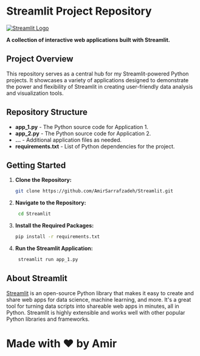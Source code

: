 # Streamlit Project Repository

[![Streamlit Logo](https://miro.medium.com/v2/resize:fit:1146/1*pWUJRjB1xBsO8QKTl5S1Aw.png)](https://www.streamlit.io/)

**A collection of interactive web applications built with Streamlit.**

## Project Overview

This repository serves as a central hub for my Streamlit-powered Python projects. It showcases a variety of applications designed to demonstrate the power and flexibility of Streamlit in creating user-friendly data analysis and visualization tools.

## Repository Structure

* **app_1.py** - The Python source code for Application 1.
* **app_2.py** - The Python source code for Application 2.
* **...** - Additional application files as needed.
* **requirements.txt** -  List of Python dependencies for the project.

## Getting Started

1. **Clone the Repository:**
   ```bash
   git clone https://github.com/AmirSarrafzadeh/Streamlit.git


2. **Navigate to the Repository:**
   ```bash
    cd Streamlit

3. **Install the Required Packages:**
   ```bash
   pip install -r requirements.txt
   
4. **Run the Streamlit Application:**
   ```bash
    streamlit run app_1.py
    ```

## About Streamlit

[Streamlit](https://www.streamlit.io/) is an open-source Python library that makes it easy to create and share web apps for data science, machine learning, and more. It's a great tool for turning data scripts into shareable web apps in minutes, all in Python. Streamlit is highly extensible and works well with other popular Python libraries and frameworks.




# Made with ❤️ by Amir 

